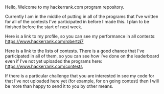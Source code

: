 Hello, Welcome to my hackerrank.com program repository.

Currently I am in the middle of putting in all of the programs that I've written for all of the contests I've participated in before I made this. I plan to be finished before the start of next week.

Here is a link to my profile, so you can see my performance in all contests: https://www.hackerrank.com/robertzi7

Here is a link to the lists of contests. There is a good chance that I've participated in all of them, so you
can see how I've done on the leaderboard even if I've not yet uploaded the programs here: https://www.hackerrank.com/contests

If there is a particular challenge that you are interested in see my code for that I've not uploaded here yet (for example, for on going contest) then I will be more than happy to send it to you by other means.
